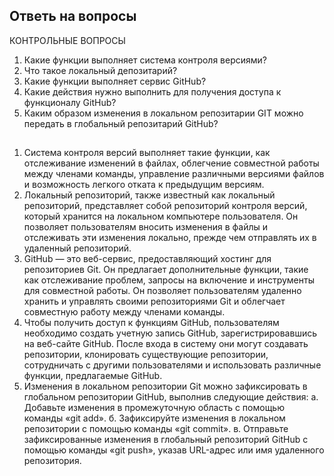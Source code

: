 
##  Ответь на вопросы
КОНТРОЛЬНЫЕ ВОПРОСЫ
1. Какие функции выполняет система контроля версиями?
2. Что такое локальный депозитарий?
3. Какие функции выполняет сервис GitHub?
4. Какие действия нужно выполнить для получения доступа к функционалу
GitHub?
5. Каким образом изменения в локальном репозитарии GIT можно передать в
глобальный репозитарий GitHub?
##
1. Система контроля версий выполняет такие функции, как отслеживание изменений в файлах, облегчение совместной работы между членами команды, управление различными версиями файлов и возможность легкого отката к предыдущим версиям.
2. Локальный репозиторий, также известный как локальный репозиторий, представляет собой репозиторий контроля версий, который хранится на локальном компьютере пользователя. Он позволяет пользователям вносить изменения в файлы и отслеживать эти изменения локально, прежде чем отправлять их в удаленный репозиторий.
3. GitHub — это веб-сервис, предоставляющий хостинг для репозиториев Git. Он предлагает дополнительные функции, такие как отслеживание проблем, запросы на включение и инструменты для совместной работы. Он позволяет пользователям удаленно хранить и управлять своими репозиториями Git и облегчает совместную работу между членами команды.
4. Чтобы получить доступ к функциям GitHub, пользователям необходимо создать учетную запись GitHub, зарегистрировавшись на веб-сайте GitHub. После входа в систему они могут создавать репозитории, клонировать существующие репозитории, сотрудничать с другими пользователями и использовать различные функции, предлагаемые GitHub.
5. Изменения в локальном репозитории Git можно зафиксировать в глобальном репозитории GitHub, выполнив следующие действия:
   а. Добавьте изменения в промежуточную область с помощью команды «git add».
   б. Зафиксируйте изменения в локальном репозитории с помощью команды «git commit».
   в. Отправьте зафиксированные изменения в глобальный репозиторий GitHub с помощью команды «git push», указав URL-адрес или имя удаленного репозитория.
